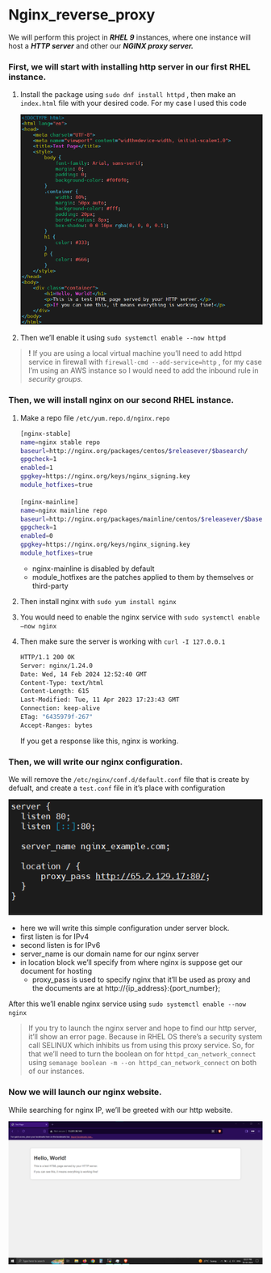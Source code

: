 # Nginx_reverse_proxy
We will perform this project in ***RHEL 9*** instances, where one instance will host a ***HTTP server*** and other our ***NGINX proxy server.***

### First, we will start with installing http server in our first RHEL instance.

1. Install the package using `sudo dnf install httpd` , then make an `index.html` file with your desired code. For my case I used this code
    
     
    
    ![html_file.png](https://raw.githubusercontent.com/Siddhant00Tiwari/Nginx_reverse_proxy/main/html_file.png)
    
2. Then we’ll enable it using `sudo systemctl enable --now httpd`

> **!**  If you are using a local virtual machine you’ll need to add httpd service in firewall with `firewall-cmd --add-service=http` , for my case I’m using an AWS instance so I would need to add the inbound rule in *security groups.*
> 

### Then, we will install nginx on our second RHEL instance.

1. Make a repo file `/etc/yum.repo.d/nginx.repo` 
    
    ```bash
    [nginx-stable]
    name=nginx stable repo
    baseurl=http://nginx.org/packages/centos/$releasever/$basearch/
    gpgcheck=1
    enabled=1
    gpgkey=https://nginx.org/keys/nginx_signing.key
    module_hotfixes=true
    
    [nginx-mainline]
    name=nginx mainline repo
    baseurl=http://nginx.org/packages/mainline/centos/$releasever/$basearch/
    gpgcheck=1
    enabled=0
    gpgkey=https://nginx.org/keys/nginx_signing.key
    module_hotfixes=true
    ```
    
    - nginx-mainline is disabled by default
    - module_hotfixes are the patches applied to them by themselves or third-party
    
2. Then install nginx with `sudo yum install nginx` 
3. You would need to enable the nginx service with `sudo systemctl enable —now nginx`
4. Then make sure the server is working with `curl -I 127.0.0.1`
    
    ```bash
    HTTP/1.1 200 OK
    Server: nginx/1.24.0
    Date: Wed, 14 Feb 2024 12:52:40 GMT
    Content-Type: text/html
    Content-Length: 615
    Last-Modified: Tue, 11 Apr 2023 17:23:43 GMT
    Connection: keep-alive
    ETag: "6435979f-267"
    Accept-Ranges: bytes
    ```
    
    If you get a response like this, nginx is working.
    

### Then, we will write our nginx configuration.

We will remove the `/etc/nginx/conf.d/default.conf` file that is create by defualt, and create a `test.conf` file in it’s place with configuration 

 

![nginx_configuration.png](https://raw.githubusercontent.com/Siddhant00Tiwari/Nginx_reverse_proxy/main/nginx_configuration.png)

- here we will write this simple configuration under server block.
- first listen is for IPv4
- second listen is for IPv6
- server_name is our domain name for our nginx server
- in location block we’ll specify from where nginx is suppose get our document for hosting
    - proxy_pass is used to specify nginx that it’ll be used as proxy and the documents are at http://{ip_address}:{port_number};

After this we’ll enable nginx service using `sudo systemctl enable --now nginx`

> If you try to launch the nginx server and hope to find our http server, it’ll show an error page. Because in RHEL OS there’s a security system call SELINUX which inhibits us from using this proxy service. So, for that we’ll need to turn the boolean on for `httpd_can_network_connect` using `semanage boolean -m --on httpd_can_network_connect` on both of our instances.
> 

### Now we will launch our nginx website.

While searching for  nginx IP, we’ll be greeted with our http website.

![website.png](https://raw.githubusercontent.com/Siddhant00Tiwari/Nginx_reverse_proxy/main/website.png)
